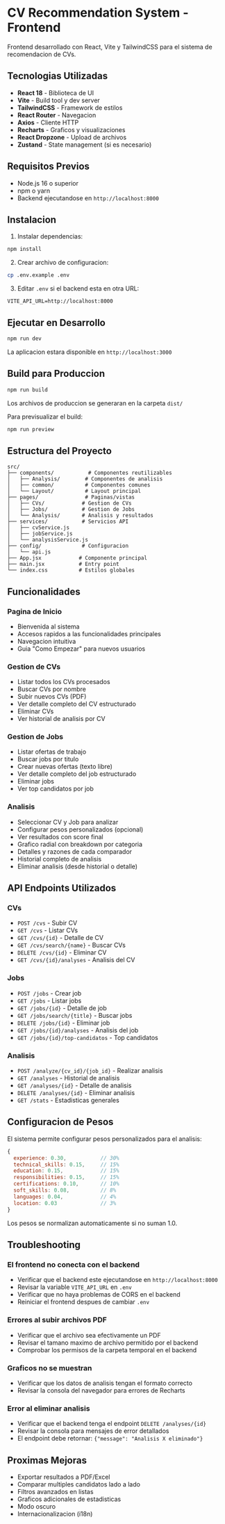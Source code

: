 # CV Recommendation System - Frontend

Frontend desarrollado con React, Vite y TailwindCSS para el sistema de recomendacion de CVs.

## Tecnologias Utilizadas

- **React 18** - Biblioteca de UI
- **Vite** - Build tool y dev server
- **TailwindCSS** - Framework de estilos
- **React Router** - Navegacion
- **Axios** - Cliente HTTP
- **Recharts** - Graficos y visualizaciones
- **React Dropzone** - Upload de archivos
- **Zustand** - State management (si es necesario)

## Requisitos Previos

- Node.js 16 o superior
- npm o yarn
- Backend ejecutandose en `http://localhost:8000`

## Instalacion

1. Instalar dependencias:
```bash
npm install
```

2. Crear archivo de configuracion:
```bash
cp .env.example .env
```

3. Editar `.env` si el backend esta en otra URL:
```
VITE_API_URL=http://localhost:8000
```

## Ejecutar en Desarrollo

```bash
npm run dev
```

La aplicacion estara disponible en `http://localhost:3000`

## Build para Produccion

```bash
npm run build
```

Los archivos de produccion se generaran en la carpeta `dist/`

Para previsualizar el build:
```bash
npm run preview
```

## Estructura del Proyecto

```
src/
├── components/           # Componentes reutilizables
│   ├── Analysis/        # Componentes de analisis
│   ├── common/          # Componentes comunes
│   └── Layout/          # Layout principal
├── pages/               # Paginas/vistas
│   ├── CVs/            # Gestion de CVs
│   ├── Jobs/           # Gestion de Jobs
│   └── Analysis/       # Analisis y resultados
├── services/           # Servicios API
│   ├── cvService.js
│   ├── jobService.js
│   └── analysisService.js
├── config/             # Configuracion
│   └── api.js
├── App.jsx            # Componente principal
├── main.jsx           # Entry point
└── index.css          # Estilos globales
```

## Funcionalidades

### Pagina de Inicio
- Bienvenida al sistema
- Accesos rapidos a las funcionalidades principales
- Navegacion intuitiva
- Guia "Como Empezar" para nuevos usuarios

### Gestion de CVs
- Listar todos los CVs procesados
- Buscar CVs por nombre
- Subir nuevos CVs (PDF)
- Ver detalle completo del CV estructurado
- Eliminar CVs
- Ver historial de analisis por CV

### Gestion de Jobs
- Listar ofertas de trabajo
- Buscar jobs por titulo
- Crear nuevas ofertas (texto libre)
- Ver detalle completo del job estructurado
- Eliminar jobs
- Ver top candidatos por job

### Analisis
- Seleccionar CV y Job para analizar
- Configurar pesos personalizados (opcional)
- Ver resultados con score final
- Grafico radial con breakdown por categoria
- Detalles y razones de cada comparador
- Historial completo de analisis
- Eliminar analisis (desde historial o detalle)

## API Endpoints Utilizados

### CVs
- `POST /cvs` - Subir CV
- `GET /cvs` - Listar CVs
- `GET /cvs/{id}` - Detalle de CV
- `GET /cvs/search/{name}` - Buscar CVs
- `DELETE /cvs/{id}` - Eliminar CV
- `GET /cvs/{id}/analyses` - Analisis del CV

### Jobs
- `POST /jobs` - Crear job
- `GET /jobs` - Listar jobs
- `GET /jobs/{id}` - Detalle de job
- `GET /jobs/search/{title}` - Buscar jobs
- `DELETE /jobs/{id}` - Eliminar job
- `GET /jobs/{id}/analyses` - Analisis del job
- `GET /jobs/{id}/top-candidatos` - Top candidatos

### Analisis
- `POST /analyze/{cv_id}/{job_id}` - Realizar analisis
- `GET /analyses` - Historial de analisis
- `GET /analyses/{id}` - Detalle de analisis
- `DELETE /analyses/{id}` - Eliminar analisis
- `GET /stats` - Estadisticas generales

## Configuracion de Pesos

El sistema permite configurar pesos personalizados para el analisis:

```javascript
{
  experience: 0.30,           // 30%
  technical_skills: 0.15,     // 15%
  education: 0.15,            // 15%
  responsibilities: 0.15,     // 15%
  certifications: 0.10,       // 10%
  soft_skills: 0.08,          // 8%
  languages: 0.04,            // 4%
  location: 0.03              // 3%
}
```

Los pesos se normalizan automaticamente si no suman 1.0.

## Troubleshooting

### El frontend no conecta con el backend
- Verificar que el backend este ejecutandose en `http://localhost:8000`
- Revisar la variable `VITE_API_URL` en `.env`
- Verificar que no haya problemas de CORS en el backend
- Reiniciar el frontend despues de cambiar `.env`

### Errores al subir archivos PDF
- Verificar que el archivo sea efectivamente un PDF
- Revisar el tamano maximo de archivo permitido por el backend
- Comprobar los permisos de la carpeta temporal en el backend

### Graficos no se muestran
- Verificar que los datos de analisis tengan el formato correcto
- Revisar la consola del navegador para errores de Recharts

### Error al eliminar analisis
- Verificar que el backend tenga el endpoint `DELETE /analyses/{id}`
- Revisar la consola para mensajes de error detallados
- El endpoint debe retornar: `{"message": "Analisis X eliminado"}`

## Proximas Mejoras

- Exportar resultados a PDF/Excel
- Comparar multiples candidatos lado a lado
- Filtros avanzados en listas
- Graficos adicionales de estadisticas
- Modo oscuro
- Internacionalizacion (i18n)

